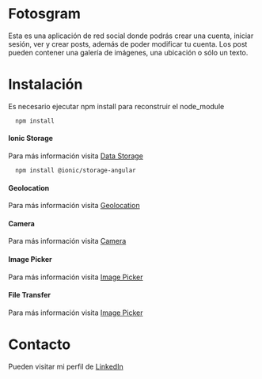 # Fotosgram

Esta es una aplicación de red social donde podrás crear una cuenta, iniciar sesión, ver y crear posts, además de poder modificar tu cuenta.
Los post pueden contener una galería de imágenes, una ubicación o sólo un texto.

# Instalación

Es necesario ejecutar npm install para reconstruir el node_module

```
  npm install
```

#### Ionic Storage

Para más información visita [Data Storage](https://github.com/ionic-team/ionic-storage)

```
  npm install @ionic/storage-angular
```

#### Geolocation

Para más información visita [Geolocation](https://ionicframework.com/docs/native/geolocation)

#### Camera

Para más información visita [Camera](https://ionicframework.com/docs/native/camera)

#### Image Picker

Para más información visita [Image Picker](https://ionicframework.com/docs/native/image-picker)

#### File Transfer

Para más información visita [Image Picker](https://ionicframework.com/docs/native/image-picker)

# Contacto
Pueden visitar mi perfil de [LinkedIn](https://www.linkedin.com/in/angel-antonio-barco-alfaro-b36b6316a/)